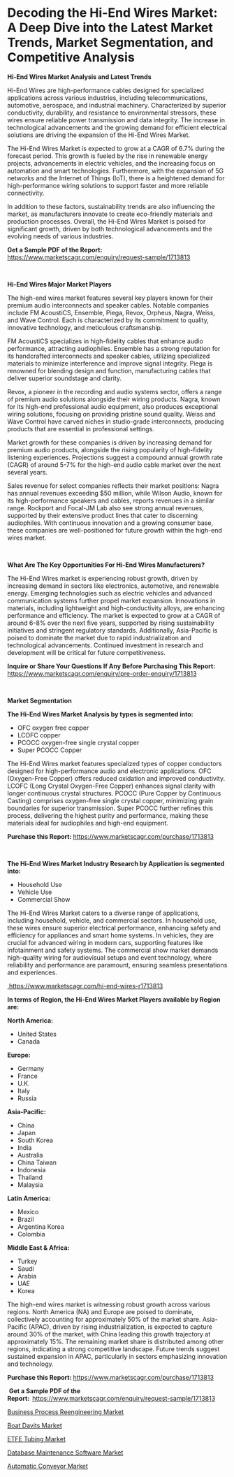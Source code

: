 <p><h1>Decoding the Hi-End Wires Market: A Deep Dive into the Latest Market Trends, Market Segmentation, and Competitive Analysis</h1></p><p><strong>Hi-End Wires Market Analysis and Latest Trends</strong></p>
<p><p>Hi-End Wires are high-performance cables designed for specialized applications across various industries, including telecommunications, automotive, aerospace, and industrial machinery. Characterized by superior conductivity, durability, and resistance to environmental stressors, these wires ensure reliable power transmission and data integrity. The increase in technological advancements and the growing demand for efficient electrical solutions are driving the expansion of the Hi-End Wires Market.</p><p>The Hi-End Wires Market is expected to grow at a CAGR of 6.7% during the forecast period. This growth is fueled by the rise in renewable energy projects, advancements in electric vehicles, and the increasing focus on automation and smart technologies. Furthermore, with the expansion of 5G networks and the Internet of Things (IoT), there is a heightened demand for high-performance wiring solutions to support faster and more reliable connectivity.</p><p>In addition to these factors, sustainability trends are also influencing the market, as manufacturers innovate to create eco-friendly materials and production processes. Overall, the Hi-End Wires Market is poised for significant growth, driven by both technological advancements and the evolving needs of various industries.</p></p>
<p><strong>Get a Sample PDF of the Report:&nbsp;</strong> <a href="https://www.marketscagr.com/enquiry/request-sample/1713813?utm_campaign=1813&utm_medium=2&utm_source=Github&utm_content=ia&utm_term=22102024&utm_id=hi-end-wires">https://www.marketscagr.com/enquiry/request-sample/1713813</a></p>
<p>&nbsp;</p>
<p><strong>Hi-End Wires Major Market Players</strong></p>
<p><p>The high-end wires market features several key players known for their premium audio interconnects and speaker cables. Notable companies include FM AcoustiCS, Ensemble, Piega, Revox, Orpheus, Nagra, Weiss, and Wave Control. Each is characterized by its commitment to quality, innovative technology, and meticulous craftsmanship.</p><p>FM AcoustiCS specializes in high-fidelity cables that enhance audio performance, attracting audiophiles. Ensemble has a strong reputation for its handcrafted interconnects and speaker cables, utilizing specialized materials to minimize interference and improve signal integrity. Piega is renowned for blending design and function, manufacturing cables that deliver superior soundstage and clarity.</p><p>Revox, a pioneer in the recording and audio systems sector, offers a range of premium audio solutions alongside their wiring products. Nagra, known for its high-end professional audio equipment, also produces exceptional wiring solutions, focusing on providing pristine sound quality. Weiss and Wave Control have carved niches in studio-grade interconnects, producing products that are essential in professional settings.</p><p>Market growth for these companies is driven by increasing demand for premium audio products, alongside the rising popularity of high-fidelity listening experiences. Projections suggest a compound annual growth rate (CAGR) of around 5-7% for the high-end audio cable market over the next several years.</p><p>Sales revenue for select companies reflects their market positions: Nagra has annual revenues exceeding $50 million, while Wilson Audio, known for its high-performance speakers and cables, reports revenues in a similar range. Rockport and Focal-JM Lab also see strong annual revenues, supported by their extensive product lines that cater to discerning audiophiles. With continuous innovation and a growing consumer base, these companies are well-positioned for future growth within the high-end wires market.</p></p>
<p>&nbsp;</p>
<p><strong>What Are The Key Opportunities For Hi-End Wires Manufacturers?</strong></p>
<p><p>The Hi-End Wires market is experiencing robust growth, driven by increasing demand in sectors like electronics, automotive, and renewable energy. Emerging technologies such as electric vehicles and advanced communication systems further propel market expansion. Innovations in materials, including lightweight and high-conductivity alloys, are enhancing performance and efficiency. The market is expected to grow at a CAGR of around 6-8% over the next five years, supported by rising sustainability initiatives and stringent regulatory standards. Additionally, Asia-Pacific is poised to dominate the market due to rapid industrialization and technological advancements. Continued investment in research and development will be critical for future competitiveness.</p></p>
<p><strong>Inquire or Share Your Questions If Any Before Purchasing This Report:</strong> <a href="https://www.marketscagr.com/enquiry/pre-order-enquiry/1713813?utm_campaign=1813&utm_medium=2&utm_source=Github&utm_content=ia&utm_term=22102024&utm_id=hi-end-wires">https://www.marketscagr.com/enquiry/pre-order-enquiry/1713813</a></p>
<p>&nbsp;</p>
<p><strong>Market Segmentation</strong></p>
<p><strong>The Hi-End Wires Market Analysis by types is segmented into:</strong></p>
<p><ul><li>OFC oxygen free copper</li><li>LCOFC copper</li><li>PCOCC oxygen-free single crystal copper</li><li>Super PCOCC Copper</li></ul></p>
<p><p>The Hi-End Wires market features specialized types of copper conductors designed for high-performance audio and electronic applications. OFC (Oxygen-Free Copper) offers reduced oxidation and improved conductivity. LCOFC (Long Crystal Oxygen-Free Copper) enhances signal clarity with longer continuous crystal structures. PCOCC (Pure Copper by Continuous Casting) comprises oxygen-free single crystal copper, minimizing grain boundaries for superior transmission. Super PCOCC further refines this process, delivering the highest purity and performance, making these materials ideal for audiophiles and high-end equipment.</p></p>
<p><strong>Purchase this Report:&nbsp;</strong><a href="https://www.marketscagr.com/purchase/1713813?utm_campaign=1813&utm_medium=2&utm_source=Github&utm_content=ia&utm_term=22102024&utm_id=hi-end-wires">https://www.marketscagr.com/purchase/1713813</a></p>
<p>&nbsp;</p>
<p><strong>The Hi-End Wires Market Industry Research by Application is segmented into:</strong></p>
<p><ul><li>Household Use</li><li>Vehicle Use</li><li>Commercial Show</li></ul></p>
<p><p>The Hi-End Wires Market caters to a diverse range of applications, including household, vehicle, and commercial sectors. In household use, these wires ensure superior electrical performance, enhancing safety and efficiency for appliances and smart home systems. In vehicles, they are crucial for advanced wiring in modern cars, supporting features like infotainment and safety systems. The commercial show market demands high-quality wiring for audiovisual setups and event technology, where reliability and performance are paramount, ensuring seamless presentations and experiences.</p></p>
<p><a href="https://www.marketscagr.com/hi-end-wires-r1713813?utm_campaign=1813&utm_medium=2&utm_source=Github&utm_content=ia&utm_term=22102024&utm_id=hi-end-wires">&nbsp;https://www.marketscagr.com/hi-end-wires-r1713813</a></p>
<p><strong>In terms of Region, the Hi-End Wires Market Players available by Region are:</strong></p>
<p>
    <p> <strong> North America: </strong>
        <ul>
            <li>United States</li>
            <li>Canada</li>
        </ul>
        </p> 
    <p> <strong> Europe: </strong>
        <ul>
            <li>Germany</li>
            <li>France</li>
            <li>U.K.</li>
            <li>Italy</li>
            <li>Russia</li>
        </ul>
        </p> 
    <p> <strong> Asia-Pacific: </strong>
        <ul>
            <li>China</li>
            <li>Japan</li>
            <li>South Korea</li>
            <li>India</li>
            <li>Australia</li>
            <li>China Taiwan</li>
            <li>Indonesia</li>
            <li>Thailand</li>
            <li>Malaysia</li>
        </ul>
        </p> 
    <p> <strong> Latin America: </strong>
        <ul>
            <li>Mexico</li>
            <li>Brazil</li>
            <li>Argentina Korea</li>
            <li>Colombia</li>
        </ul>
        </p> 
    <p> <strong> Middle East & Africa: </strong>
        <ul>
            <li>Turkey</li>
            <li>Saudi</li>
            <li>Arabia</li>
            <li>UAE</li>
            <li>Korea</li>
        </ul>
    </p>
    </p>
<p><p>The high-end wires market is witnessing robust growth across various regions. North America (NA) and Europe are poised to dominate, collectively accounting for approximately 50% of the market share. Asia-Pacific (APAC), driven by rising industrialization, is expected to capture around 30% of the market, with China leading this growth trajectory at approximately 15%. The remaining market share is distributed among other regions, indicating a strong competitive landscape. Future trends suggest sustained expansion in APAC, particularly in sectors emphasizing innovation and technology.</p></p>
<p><strong>Purchase this Report: </strong><a href="https://www.marketscagr.com/purchase/1713813?utm_campaign=1813&utm_medium=2&utm_source=Github&utm_content=ia&utm_term=22102024&utm_id=hi-end-wires">https://www.marketscagr.com/purchase/1713813</a></p>
<p>&nbsp;<strong>Get a Sample PDF of the Report:&nbsp;&nbsp;</strong><a href="https://www.marketscagr.com/enquiry/request-sample/1713813?utm_campaign=1813&utm_medium=2&utm_source=Github&utm_content=ia&utm_term=22102024&utm_id=hi-end-wires">https://www.marketscagr.com/enquiry/request-sample/1713813</a></p>
<p><strong></strong></p>
<p><p><a href="https://www.linkedin.com/pulse/strategic-market-insights-global-business-process-reengineering-szm6c?utm_campaign=1813&utm_medium=2&utm_source=Github&utm_content=ia&utm_term=22102024&utm_id=hi-end-wires">Business Process Reengineering Market</a></p><p><a href="https://issuu.com/reportprime-2/docs/boat-davits-market-size-2030.pptx_be45134b4f7886?utm_campaign=1813&utm_medium=2&utm_source=Github&utm_content=ia&utm_term=22102024&utm_id=hi-end-wires">Boat Davits Market</a></p><p><a href="https://github.com/kaufmannDavid16/Market-Research-Report-List-1/blob/main/etfe-tubing-market.md?utm_campaign=1813&utm_medium=2&utm_source=Github&utm_content=ia&utm_term=22102024&utm_id=hi-end-wires">ETFE Tubing Market</a></p><p><a href="https://www.linkedin.com/pulse/global-database-maintenance-software-67-cagr-forecast-znoec?utm_campaign=1813&utm_medium=2&utm_source=Github&utm_content=ia&utm_term=22102024&utm_id=hi-end-wires">Database Maintenance Software Market</a></p><p><a href="https://issuu.com/reportprime-2/docs/automatic-conveyor-market-size-2030_96ed51f5a4217a?utm_campaign=1813&utm_medium=2&utm_source=Github&utm_content=ia&utm_term=22102024&utm_id=hi-end-wires">Automatic Conveyor Market</a></p></p>